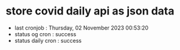 # store covid daily api as json data

- last cronjob : Thursday, 02 November 2023 00:53:20
- status og cron : success
- status daily cron : success
      
      